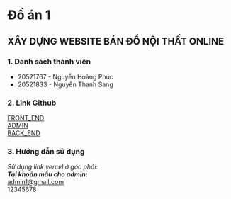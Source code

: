 # Đồ án 1
## XÂY DỰNG WEBSITE BÁN ĐỒ NỘI THẤT ONLINE
### 1. Danh sách thành viên  
<ul> 
<li>20521767 - Nguyễn Hoàng Phúc</li> 
<li>20521833 - Nguyễn Thanh Sang</li> 
</ul>

### 2. Link Github
[FRONT_END](https://github.com/sang1833/DoAn1_20521767_20521833)  
[ADMIN](https://github.com/PhucNguyenHoang20521767/DoAn1_20521767_20521833_ADMIN)  
[BACK_END](https://github.com/PhucNguyenHoang20521767/DoAn1_20521767_20521833_BE)

### 3. Hướng dẫn sử dụng
*Sử dụng link vercel ở góc phải:*   
***Tài khoản mẫu cho admin:***   
admin1@gmail.com  
12345678  
